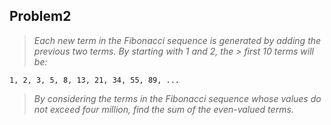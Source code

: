   
Problem2
--------

> <i>Each new term in the Fibonacci sequence is generated by adding the previous two terms. By starting with 1 and 2, the > first 10 terms will be:</i>

`1, 2, 3, 5, 8, 13, 21, 34, 55, 89, ...`

> <i>By considering the terms in the Fibonacci sequence whose values do not exceed four million, find the sum of the 
> even-valued terms.</i>





